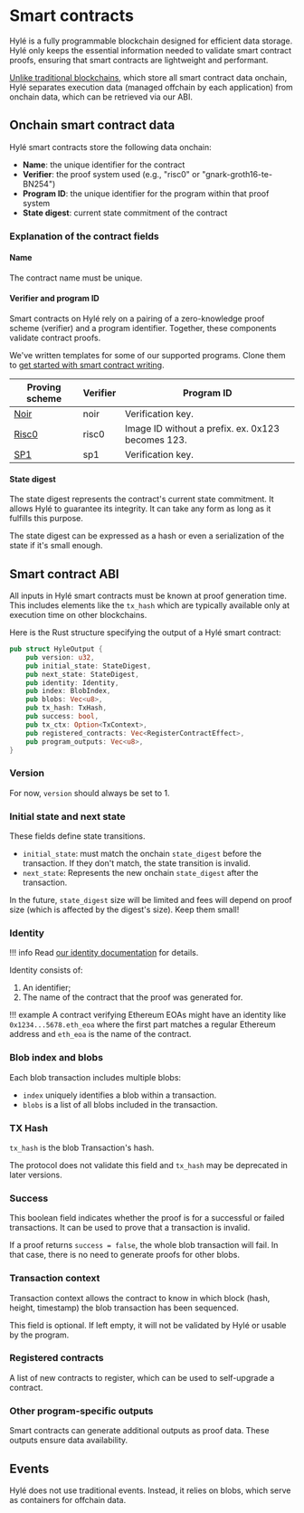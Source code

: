 # Smart contracts

Hylé is a fully programmable blockchain designed for efficient data storage. Hylé only keeps the essential information needed to validate smart contract proofs, ensuring that smart contracts are lightweight and performant.

[Unlike traditional blockchains](./hyle-vs-vintage-blockchains.md), which store all smart contract data onchain, Hylé separates execution data (managed offchain by each application) from onchain data, which can be retrieved via our ABI.

## Onchain smart contract data

Hylé smart contracts store the following data onchain:

- **Name**: the unique identifier for the contract
- **Verifier**: the proof system used (e.g., "risc0" or "gnark-groth16-te-BN254")
- **Program ID**: the unique identifier for the program within that proof system
- **State digest**: current state commitment of the contract

### Explanation of the contract fields

#### Name

The contract name must be unique.

#### Verifier and program ID

Smart contracts on Hylé rely on a pairing of a zero-knowledge proof scheme (verifier) and a program identifier. Together, these components validate contract proofs.

We've written templates for some of our supported programs. Clone them to [get started with smart contract writing](../quickstart/your-first-smart-contract.md).

| Proving scheme | Verifier | Program ID | 
|----------------|----------|---------------------------------------------------|
| [Noir](https://noir-lang.org/docs/)           | noir     | Verification key.                                 |
| [Risc0](https://risc0.com/docs/)      | risc0    | Image ID without a prefix. ex. 0x123 becomes 123. |
| [SP1](https://docs.succinct.xyz/docs/introduction)            | sp1      | Verification key.                                 |

<!--- **Cairo**: Cairo smart contracts will be identified by their Class Hash in the future.
- **Groth16**: Groth16 programs require a trusted ceremony. As such, their identifier is the verifying key corresponding to the matching private key, which will be unique for each program & ceremony.-->

#### State digest

The state digest represents the contract's current state commitment. It allows Hylé to guarantee its integrity. It can take any form as long as it fulfills this purpose.

The state digest can be expressed as a hash or even a serialization of the state if it's small enough.

## Smart contract ABI

All inputs in Hylé smart contracts must be known at proof generation time. This includes elements like the `tx_hash` which are typically available only at execution time on other blockchains.

Here is the Rust structure specifying the output of a Hylé smart contract:

```rust
pub struct HyleOutput {
    pub version: u32,
    pub initial_state: StateDigest,
    pub next_state: StateDigest,
    pub identity: Identity,
    pub index: BlobIndex,
    pub blobs: Vec<u8>,
    pub tx_hash: TxHash,
    pub success: bool,
    pub tx_ctx: Option<TxContext>,
    pub registered_contracts: Vec<RegisterContractEffect>,
    pub program_outputs: Vec<u8>, 
}
```

### Version

For now, `version` should always be set to 1.

### Initial state and next state

These fields define state transitions.

- `initial_state`: must match the onchain `state_digest` before the transaction. If they don't match, the state transition is invalid.
- `next_state`: Represents the new onchain `state_digest` after the transaction.

In the future, `state_digest` size will be limited and fees will depend on proof size (which is affected by the digest's size). Keep them small!

### Identity

!!! info
    Read [our identity documentation](./identity.md) for details.

Identity consists of:

1. An identifier;
1. The name of the contract that the proof was generated for.

!!! example
    A contract verifying Ethereum EOAs might have an identity like `0x1234...5678.eth_eoa` where the first part matches a regular Ethereum address and `eth_eoa` is the name of the contract.

### Blob index and blobs

Each blob transaction includes multiple blobs:

- `index` uniquely identifies a blob within a transaction.
- `blobs` is a list of all blobs included in the transaction.

### TX Hash

`tx_hash` is the blob Transaction's hash.

The protocol does not validate this field and `tx_hash` may be deprecated in later versions.

### Success

This boolean field indicates whether the proof is for a successful or failed transactions. It can be used to prove that a transaction is invalid.

If a proof returns `success = false`, the whole blob transaction will fail. In that case, there is no need to generate proofs for other blobs.

### Transaction context

Transaction context allows the contract to know in which block (hash, height, timestamp) the blob transaction has been sequenced.

This field is optional. If left empty, it will not be validated by Hylé or usable by the program.

### Registered contracts

A list of new contracts to register, which can be used to self-upgrade a contract.

### Other program-specific outputs

Smart contracts can generate additional outputs as proof data. These outputs ensure data availability.

## Events

Hylé does not use traditional events. Instead, it relies on blobs, which serve as containers for offchain data.
